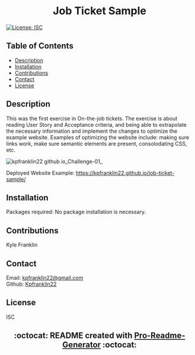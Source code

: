 # <h1 align="center"> Job Ticket Sample

[![License: ISC](https://img.shields.io/badge/License-ISC-blue.svg)](https://opensource.org/licenses/ISC)

## Table of Contents

- [Description](#description)
- [Installation](#installation)
- [Contributions](#contributions)
- [Contact](#contact)
- [License](#license)

## Description

This was the first exercise in On-the-job tickets. The exercise is about reading User Story and Acceptance criteria, and being able to extrapolate the necessary information and implement the changes to optimize the example website. Examples of optimizing the website include: making sure links work, make sure semantic elements are present, consolodating CSS, etc.

![kpfranklin22 github io_Challenge-01_](https://user-images.githubusercontent.com/115495027/197605568-ac9e3875-a4b5-4fad-9b0f-40af6edf96d2.png)

Deployed Website Example: https://kpfranklin22.github.io/job-ticket-sample/
## Installation

Packages required: No package installation is necessary.

## Contributions

Kyle Franklin

## Contact

Email: kpfranklin22@gmail.com <br/>
Github: [Kpfranklin22](https://github.com/Kpfranklin22)

## License

ISC

## <h2 align="center"> :octocat: README created with [Pro-Readme-Generator](https://github.com/Kpfranklin22/pro-readme-generator) :octocat:
